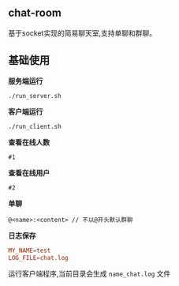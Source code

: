 ## chat-room

基于socket实现的简易聊天室,支持单聊和群聊。

## 基础使用

**服务端运行**

```
./run_server.sh
```

**客户端运行**

```
./run_client.sh
```

**查看在线人数**

```
#1
```

**查看在线用户**

```
#2
```

**单聊**

```
@<name>:<content> // 不以@开头默认群聊
```

**日志保存**

```conf
MY_NAME=test
LOG_FILE=chat.log
```

运行客户端程序,当前目录会生成 `name_chat.log` 文件
